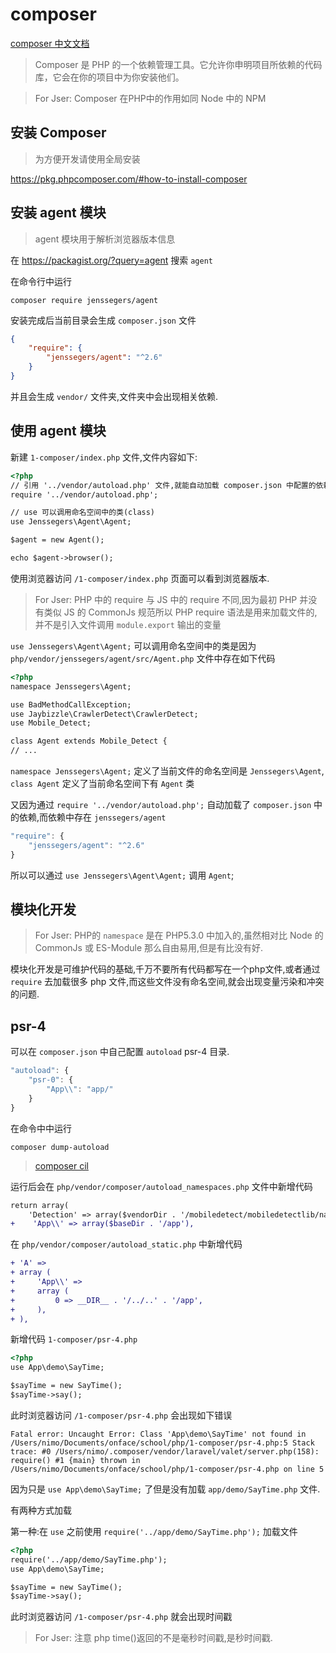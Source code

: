 # composer

[composer 中文文档](https://docs.phpcomposer.com/)

> Composer 是 PHP 的一个依赖管理工具。它允许你申明项目所依赖的代码库，它会在你的项目中为你安装他们。

> For Jser: Composer 在PHP中的作用如同 Node 中的 NPM

## 安装 Composer

> 为方便开发请使用全局安装

https://pkg.phpcomposer.com/#how-to-install-composer


## 安装 agent 模块

> agent 模块用于解析浏览器版本信息

在 https://packagist.org/?query=agent 搜索 `agent`

在命令行中运行

```shell
composer require jenssegers/agent
```

安装完成后当前目录会生成 `composer.json` 文件

```json
{
    "require": {
        "jenssegers/agent": "^2.6"
    }
}
```

并且会生成 `vendor/` 文件夹,文件夹中会出现相关依赖.

## 使用 agent 模块

新建 `1-composer/index.php` 文件,文件内容如下:

```html
<?php
// 引用 '../vendor/autoload.php' 文件,就能自动加载 composer.json 中配置的依赖.
require '../vendor/autoload.php';

// use 可以调用命名空间中的类(class)
use Jenssegers\Agent\Agent;

$agent = new Agent();

echo $agent->browser();

```

使用浏览器访问 `/1-composer/index.php` 页面可以看到浏览器版本.

> For Jser: PHP 中的 require 与 JS 中的 require 不同,因为最初 PHP 并没有类似 JS 的 CommonJs 规范所以 PHP require 语法是用来加载文件的,并不是引入文件调用 `module.export` 输出的变量

`use Jenssegers\Agent\Agent;` 可以调用命名空间中的类是因为 `php/vendor/jenssegers/agent/src/Agent.php` 文件中存在如下代码

```html
<?php
namespace Jenssegers\Agent;

use BadMethodCallException;
use Jaybizzle\CrawlerDetect\CrawlerDetect;
use Mobile_Detect;

class Agent extends Mobile_Detect {
// ...
```

`namespace Jenssegers\Agent;` 定义了当前文件的命名空间是 `Jenssegers\Agent`, `class Agent` 定义了当前命名空间下有 `Agent` 类

又因为通过 `require '../vendor/autoload.php';` 自动加载了 `composer.json` 中的依赖,而依赖中存在 `jenssegers/agent`

```js
"require": {
    "jenssegers/agent": "^2.6"
}
```

所以可以通过 `use Jenssegers\Agent\Agent;` 调用 `Agent`;


## 模块化开发

> For Jser: PHP的 `namespace` 是在 PHP5.3.0 中加入的,虽然相对比 Node 的 CommonJs 或 ES-Module 那么自由易用,但是有比没有好.

模块化开发是可维护代码的基础,千万不要所有代码都写在一个php文件,或者通过 `require` 去加载很多 php 文件,而这些文件没有命名空间,就会出现变量污染和冲突的问题.


## psr-4

可以在 `composer.json` 中自己配置 `autoload` psr-4 目录.

```js
"autoload": {
    "psr-0": {
        "App\\": "app/"
    }
}
```

在命令中中运行

```shell
composer dump-autoload
```

> [composer cil ](https://docs.phpcomposer.com/03-cli.html)

运行后会在 `php/vendor/composer/autoload_namespaces.php` 文件中新增代码

```diff
return array(
    'Detection' => array($vendorDir . '/mobiledetect/mobiledetectlib/namespaced'),
+    'App\\' => array($baseDir . '/app'),
```

在 `php/vendor/composer/autoload_static.php` 中新增代码

```diff
+ 'A' =>
+ array (
+     'App\\' =>
+     array (
+         0 => __DIR__ . '/../..' . '/app',
+     ),
+ ),
```

新增代码 `1-composer/psr-4.php`

```html
<?php
use App\demo\SayTime;

$sayTime = new SayTime();
$sayTime->say();
```

此时浏览器访问 `/1-composer/psr-4.php` 会出现如下错误

```shell
Fatal error: Uncaught Error: Class 'App\demo\SayTime' not found in /Users/nimo/Documents/onface/school/php/1-composer/psr-4.php:5 Stack trace: #0 /Users/nimo/.composer/vendor/laravel/valet/server.php(158): require() #1 {main} thrown in /Users/nimo/Documents/onface/school/php/1-composer/psr-4.php on line 5
```

因为只是 `use App\demo\SayTime;` 了但是没有加载 `app/demo/SayTime.php` 文件.

有两种方式加载

第一种:在 `use` 之前使用 `require('../app/demo/SayTime.php');` 加载文件

```html
<?php
require('../app/demo/SayTime.php');
use App\demo\SayTime;

$sayTime = new SayTime();
$sayTime->say();
```


此时浏览器访问 `/1-composer/psr-4.php` 就会出现时间戳

> For Jser: 注意 php time()返回的不是毫秒时间戳,是秒时间戳.
